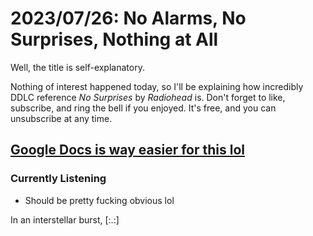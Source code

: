 # 2023/07/26: No Alarms, No Surprises, Nothing at All
Well, the title is self-explanatory.

Nothing of interest happened today, so I'll be explaining how incredibly DDLC reference *No Surprises* by *Radiohead* is.
Don't forget to like, subscribe, and ring the bell if you enjoyed. It's free, and you can unsubscribe at any time.

## [Google Docs is way easier for this lol](https://docs.google.com/document/d/1ET5omdyRM4b3tvHJL2TF1AR_R6hTCYVifPyIlnwEr9U/)

### Currently Listening
- Should be pretty fucking obvious lol

In an interstellar burst, \[:.:]
